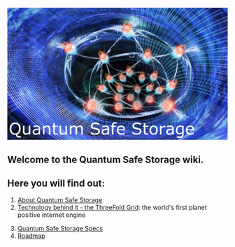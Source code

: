 ![Quantum Safe Storage](img/qss_.jpg)

## Welcome to the Quantum Safe Storage wiki.

## Here you will find out:

1. [About Quantum Safe Storage](qss_description)
2. [Technology behind it - the ThreeFold Grid](technology): the world's first planet positive internet engine
<!-- 3. [Projects](projects) : first projects choosing the TF Grid and Quantum Safe Storage ------ please add when content is ready-->
3. [Quantum Safe Storage Specs](specs)
4. [Roadmap](roadmap)